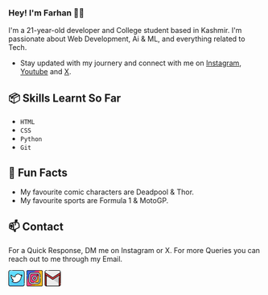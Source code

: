 ### Hey! I'm Farhan 👋🏼

I'm a 21-year-old developer and College student based in Kashmir. I'm passionate about Web Development, Ai & ML, and everything related to Tech.

- Stay updated with my journery and connect with me on [Instagram](https://instagram.com/fxrrhxn), [Youtube](https://youtube.com/@fxrrhxn) and [X](https://twitter.com/fxrrhxn).

## 📦 Skills Learnt So Far

- `HTML`
- `CSS`
- `Python`
- `Git`

## 👀 Fun Facts

- My favourite comic characters are Deadpool & Thor.
- My favourite sports are Formula 1 & MotoGP.

## 📫 Contact

For a Quick Response, DM me on Instagram or X. For more Queries you can reach out to me through my Email.

[![Twitter/X](images/twitter.png)](https://twitter.com/fxrrhxn "Twitter/X Profile")
[![Instagram](images/instagram.png)](https://instagram.com/fxrrhxn "Instagram Profile")
[![Email](images/gmail.png)](mailto:fxrrhxn@gmail.com "Email")

